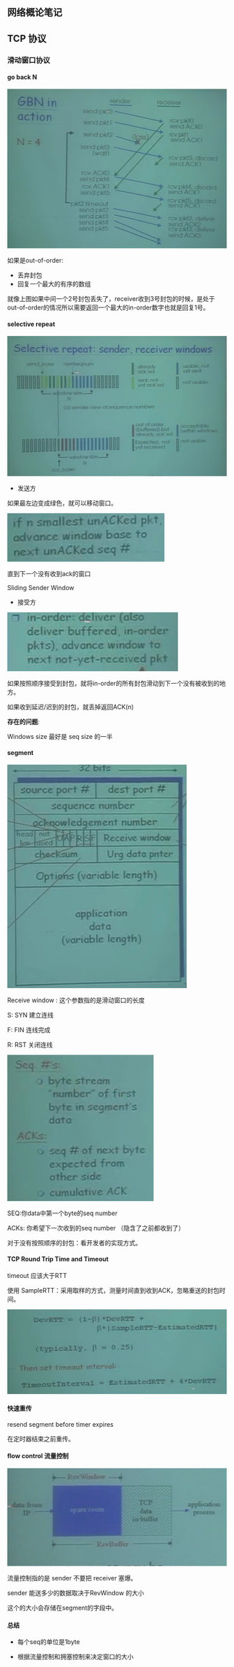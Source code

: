 ## 网络概论笔记

## TCP 协议

### 滑动窗口协议

#### go back N

![1559222070250](../../images/1559222070250.png)

如果是out-of-order:

* 丢弃封包
* 回复一个最大的有序的数组

就像上图如果中间一个2号封包丢失了，receiver收到3号封包的时候，是处于out-of-order的情况所以需要返回一个最大的in-order数字也就是回复1号。

#### selective repeat

 ![1559222973516](../../images/1559222973516.png)



* 发送方

如果最左边变成绿色，就可以移动窗口。

![1559223152389](../../images/1559223152389.png)

直到下一个没有收到ack的窗口

Sliding Sender Window



* 接受方

![1559223329448](../../images/1559223329448.png)

如果按照顺序接受到封包，就将in-order的所有封包滑动到下一个没有被收到的地方。

如果收到延迟/迟到的封包，就丢掉返回ACK(n)

**存在的问题**:

Windows size 最好是 seq size 的一半



#### segment

![1559224720528](../../images/1559224720528.png)



Receive window : 这个参数指的是滑动窗口的长度

S: SYN 建立连线

F: FIN 连线完成

R: RST 关闭连线

![1559226409029](../../images/1559226409029.png)

SEQ:你data中第一个byte的seq number

ACKs: 你希望下一次收到的seq number （隐含了之前都收到了）

对于没有按照顺序的封包：看开发者的实现方式。



#### TCP Round Trip Time and Timeout

timeout 应该大于RTT

使用 SampleRTT：采用取样的方式，测量时间直到收到ACK，忽略重送的封包时间。



![1559226186513](../../images/1559226186513.png)



#### 快速重传

resend segment before timer expires  

在定时器结束之前重传。



#### flow control 流量控制



![1559282483503](../../images/1559282483503.png)

流量控制指的是 sender 不要把 receiver 塞爆。

sender 能送多少的数据取决于RevWindow 的大小 

这个的大小会存储在segment的字段中。

#### 总结

* 每个seq的单位是1byte

* 根据流量控制和拥塞控制来决定窗口的大小

  

